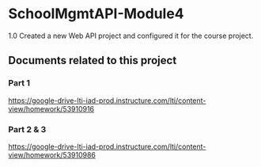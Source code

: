 # SchoolMgmtAPI-Module4
1.0
Created a new Web API project and  configured it for the course project.
## Documents related to this project
### Part 1
https://google-drive-lti-iad-prod.instructure.com/lti/content-view/homework/53910916
### Part 2 & 3
https://google-drive-lti-iad-prod.instructure.com/lti/content-view/homework/53910986
